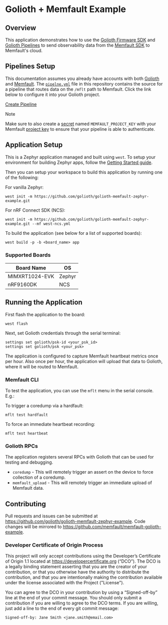 # Golioth + Memfault Example

## Overview

This application demonstrates how to use the [Golioth Firmware
SDK](https://github.com/golioth/golioth-firmware-sdk) and [Golioth
Pipelines](https://docs.golioth.io/data-routing) to send observability data from
the [Memfault SDK](https://github.com/memfault/memfault-firmware-sdk) to
Memfault's cloud.

## Pipelines Setup

This documentation assumes you already have accounts with both
[Golioth](https://console.golioth.io/) and
[Memfault](https://app.memfault.com/). The [`pipelne.yml`](pipipeline.yml) file
in this repository contains the source for a pipeline that routes data on the
`/mflt` path to Memfault. Click the link below to configure it into your Golioth
project.

<a href='https://console.golioth.io/pipeline?name=Memfault&pipeline=ZmlsdGVyOgogIHBhdGg6ICIvbWZsdCIKICBjb250ZW50X3R5cGU6IGFwcGxpY2F0aW9uL29jdGV0LXN0cmVhbQpzdGVwczoKICAtIG5hbWU6IHN0ZXAwCiAgICBkZXN0aW5hdGlvbjoKICAgICAgdHlwZTogbWVtZmF1bHQKICAgICAgdmVyc2lvbjogdjEKICAgICAgcGFyYW1ldGVyczoKICAgICAgICBwcm9qZWN0X2tleTogJE1FTUZBVUxUX1BST0pFQ1RfS0VZ'>Create Pipeline</a>

> [!NOTE]  
> Make sure to also create a
> [secret](https://docs.golioth.io/data-routing/secrets/) named
> `MEMFAULT_PROJECT_KEY` with your Memfault [project
> key](https://docs.memfault.com/docs/platform/data-routes/)  to ensure that
> your pipeline is able to authenticate.

## Application Setup

This is a Zephyr application managed and built using `west`. To setup your
environment for building Zephyr apps, follow the [Getting Started guide](https://docs.zephyrproject.org/latest/getting_started/index.html).

Then you can setup your workspace to build this application by running one of
the following:

For vanilla Zephyr:
```
west init -m https://github.com/golioth/golioth-memfault-zephyr-example.git
```

For nRF Connect SDK (NCS):
```
west init -m https://github.com/golioth/golioth-memfault-zephyr-example.git --mf west-ncs.yml
```

To build the application (see below for a list of supported boards):

```
west build -p -b <board_name> app
```

### Supported Boards

| Board Name     | OS     |
|----------------|--------|
| MIMXRT1024-EVK | Zephyr |
| nRF9160DK      | NCS    |

## Running the Application

First flash the application to the board:

```
west flash
```

Next, set Golioth credentials through the serial terminal:

```
settings set golioth/psk-id <your_psk_id>
settings set golioth/psk <your_psk>
```

The application is configured to capture Memfault heartbeat metrics once per
hour. Also once per hour, the application will upload that data to Golioth,
where it will be routed to Memfault.

### Memfault CLI

To test the application, you can use the `mflt` menu in the serial console. E.g.:

To trigger a coredump via a hardfault:
```
mflt test hardfault
```

To force an immediate heartbeat recording:
```
mflt test heartbeat
```

### Golioth RPCs

The application registers several RPCs with Golioth that can be used for
testing and debugging.

- `coredump` - This will remotely trigger an assert on the device to force
collection of a coredump.
- `memfault_upload` - This will remotely trigger an immediate upload of
Memfault data.

## Contributing

Pull requests and issues can be submitted at
https://github.com/golioth/golioth-memfault-zephyr-example. Code changes will
be mirrored to https://github.com/memfault/memfault-golioth-example.

### Developer Certificate of Origin Process

This project will only accept contributions using the Developer’s Certificate of Origin 1.1 located
at https://developercertificate.org (“DCO”). The DCO is a legally binding statement asserting that
you are the creator of your contribution, or that you otherwise have the authority to distribute
the contribution, and that you are intentionally making the contribution available under the
license associated with the Project ("License").

You can agree to the DCO in your contribution by using a “Signed-off-by” line at the end of your
commit message. You should only submit a contribution if you are willing to agree to the DCO terms.
If you are willing, just add a line to the end of every git commit message:

```
Signed-off-by: Jane Smith <jane.smith@email.com>
```
